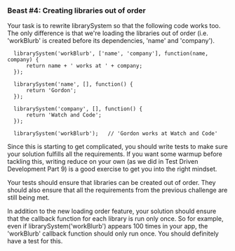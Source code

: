 ### Beast #4: Creating libraries out of order

Your task is to rewrite librarySystem so that the following code works too. The only difference is that we're loading the libraries out of order (i.e. 'workBlurb' is created before its dependencies, 'name' and 'company').


      librarySystem('workBlurb', ['name', 'company'], function(name, company) { 
          return name + ' works at ' + company; 
      });

      librarySystem('name', [], function() { 
          return 'Gordon'; 
      });

      librarySystem('company', [], function() { 
          return 'Watch and Code'; 
      });

      librarySystem('workBlurb');   // 'Gordon works at Watch and Code' 


Since this is starting to get complicated, you should write tests to make sure your solution fulfills all the requirements. If you want some warmup before tackling this, writing reduce on your own (as we did in Test Driven Development Part 9) is a good exercise to get you into the right mindset.

Your tests should ensure that libraries can be created out of order. They should also ensure that all the requirements from the previous challenge are still being met.

In addition to the new loading order feature, your solution should ensure that the callback function for each library is run only once. So for example, even if librarySystem('workBlurb') appears 100 times in your app, the 'workBlurb' callback function should only run once. You should definitely have a test for this.

